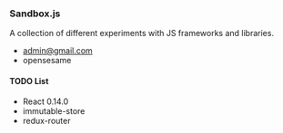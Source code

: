 ### Sandbox.js ###

A collection of different experiments with JS frameworks and libraries.

* admin@gmail.com
* opensesame

#### TODO List

* React 0.14.0
* immutable-store
* redux-router
